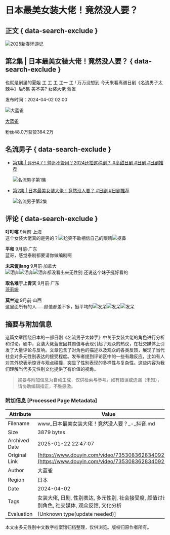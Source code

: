 # 日本最美女装大佬！竟然没人要？

## 正文 { data-search-exclude }


![2025新春环游记](https://lf-resource-platform.douyinstatic.com/obj/one-solution-center-external/7359502129541449780/5335e464ad3f158974c13d2fea9a12a0.png)

## 第2集 | 日本最美女装大佬！竟然没人要？  { data-search-exclude }

也就是剧里的夏姐 工 工 工 工一 工 ! 万万没想到 今天来看离谱日剧《名流男子太棘手》后5集 美不美? 女装大佬 蓝雀

发布时间：2024-04-02 02:00

![大蓝雀](https://p3-pc-sign.douyinpic.com/aweme/100x100/aweme-avatar/tos-cn-i-0813_39e7737284c047a589652070bb056cbe.jpeg?from=327834062)

[大蓝雀](https://www.douyin.com/user/MS4wLjABAAAA6rrgZeO5qFhtsXsx3D_lhpkUBZUdTFF6aoM9pfV4n3s)

粉丝48.0万获赞384.2万

## 名流男子 { data-search-exclude }

-   [第1集 | 评分4.7！帅哥不管用？2024还拍这种剧？ #高甜日剧 #日剧 #日剧推荐](https://www.douyin.com/video/7351336600875437366)

    ![名流男子第1集](https://p3-pc-sign.douyinpic.com/image-cut-tos-priv/115c078df68560bc204bda63920c862e~tplv-dy-resize-origshort-autoq-75:330.jpeg?biz_tag=pcweb_cover&from=327834062&lk3s=138a59ce&s=PackSourceEnum_MIX_AWEME&sc=cover&se=false&x-expires=2052216000&x-signature=GifwGGYh2bTIZo80IGJmXR92X5U%3D) 
    
-   [第2集 | 日本最美女装大佬！竟然没人要？ #日剧 #日剧推荐](https://www.douyin.com/video/7353083628340923657)

    ![名流男子第2集](https://p3-pc-sign.douyinpic.com/image-cut-tos-priv/b2ec195482ffe1dbe1cfc21017a071d1~tplv-dy-resize-origshort-autoq-75:330.jpeg?biz_tag=pcweb_cover&from=327834062&lk3s=138a59ce&s=PackSourceEnum_MIX_AWEME&sc=cover&se=false&x-expires=2052216000&x-signature=OBu06Buj5Z4%2BE%2BSd%2FlLovZPZbhk%3D)

## 评论 { data-search-exclude }

**叮叮噹**  9月前·上海  
这个女装大佬真的是男的？![尬笑](https://p3-pc-sign.douyinpic.com/obj/tos-cn-i-tsj2vxp0zn/455d711edbee4930b0ee5137408d019c?lk3s=343af0a2&x-expires=2052216000&x-signature=VgDnpfQOmTRK5fLztnjAOQyCY9I%3D&from=876277922)不敢相信自己的眼睛![抠鼻](https://p3-pc-sign.douyinpic.com/obj/tos-cn-i-tsj2vxp0zn/d34021cafd3744539dbda1fd546a5288?lk3s=343af0a2&x-expires=2052216000&x-signature=aoLQ2Vd5RSqize5%2FekVHMfH4hvY%3D&from=876277922)

**平和**  9月前·广东  
蓝哥，感觉泰剧都要请你做编剧啊

**未来酱jiang**  9月前·加拿大  
![泪奔](https://p3-pc-sign.douyinpic.com/obj/tos-cn-i-tsj2vxp0zn/b4311ade08724146813ee5fbfadc0463?lk3s=343af0a2&x-expires=2052216000&x-signature=K1Jpq8IzoGhOQ1NocXiB%2FRU52bU%3D&from=876277922)![泪奔](https://p3-pc-sign.douyinpic.com/obj/tos-cn-i-tsj2vxp0zn/b4311ade08724146813ee5fbfadc0463?lk3s=343af0a2&x-expires=2052216000&x-signature=K1Jpq8IzoGhOQ1NocXiB%2FRU52bU%3D&from=876277922)![泪奔](https://p3-pc-sign.douyinpic.com/obj/tos-cn-i-tsj2vxp0zn/b4311ade08724146813ee5fbfadc0463?lk3s=343af0a2&x-expires=2052216000&x-signature=K1Jpq8IzoGhOQ1NocXiB%2FRU52bU%3D&from=876277922)都没看出来无性别 还说这个妹子挺好看的

**取名难于上青天**  9月前·广东   
[茨莉姆](https://www.douyin.com/search/%E8%8C%A8%E8%8E%89%E5%A7%86?aweme_id=7353083628340923657&enter_from=video_detail&gid=7353083628340923657&source=comment_named_entity_search)

**莫兰迪**  9月前·山西  
这里面所有的人……颜值都差不多，挺平均的![发呆](https://p3-pc-sign.douyinpic.com/obj/tos-cn-i-tsj2vxp0zn/58c5d33d43cd420c92efb062ef91579d?lk3s=343af0a2&x-expires=2052216000&x-signature=R7U5XAgpCHmDBqYLEPUMp9mzlkM%3D&from=876277922)![发呆](https://p3-pc-sign.douyinpic.com/obj/tos-cn-i-tsj2vxp0zn/58c5d33d43cd420c92efb062ef91579d?lk3s=343af0a2&x-expires=2052216000&x-signature=R7U5XAgpCHmDBqYLEPUMp9mzlkM%3D&from=876277922)![发呆](https://p3-pc-sign.douyinpic.com/obj/tos-cn-i-tsj2vxp0zn/58c5d33d43cd420c92efb062ef91579d?lk3s=343af0a2&x-expires=2052216000&x-signature=R7U5XAgpCHmDBqYLEPUMp9mzlkM%3D&from=876277922)
<!-- tcd_original_link https://www.douyin.com/video/7353083628340923657 -->


## 摘要与附加信息

<!-- tcd_abstract -->
这篇文章围绕日本的一部日剧《名流男子太棘手》中关于女装大佬的角色进行分析和讨论。剧中，女装大佬蓝雀因其颜值与表现引起了观众的热议，在社交媒体上引发了大量评论与反响。文章包含了对角色的描述以及观众的各类反馈，展现了当代社会对多元性别表达的接受程度。发布者提到评论区中的一些有趣反应，比如有人对其外貌表示惊讶与观点碰撞，突显了性别表现的多样性与复杂性。这些内容为我们理解当代多元性别文化提供了有价值的视角。
<!-- tcd_abstract_end -->

> 摘要与附加信息为自动生成，仅供检索与参考。如有错误或遗漏（未知），请协助编辑指正，不胜感激。

### 附加信息 [Processed Page Metadata]

| Attribute       | Value                                  |
|-----------------|----------------------------------------|
| Filename        | www_日本最美女装大佬！竟然没人要？_-_抖音.md                             |
| Size            | 3879 bytes                           |
| Archived Date   | 2025-01-22 22:47:07                             |
| Original Link   | [https://www.douyin.com/video/7353083628340923657](https://www.douyin.com/video/7353083628340923657)                       |
| Author          | 大蓝雀                               |
| Region          | 日本                               |
| Date            | 2024-04-02                                 |
| Tags            | 女装大佬, 日剧, 性别表达, 多元性别, 社会接受度, 颜值讨论, 性别角色, 社交媒体, 观众反馈, 文化分析                                 |
| Evaluation            | [Unknown type(update needed)]                                 |
<!-- tcd_table_end -->

本文由多元性别中文数字档案馆归档整理，仅供浏览。版权归原作者所有。
